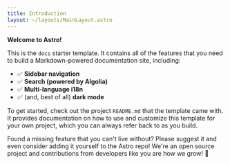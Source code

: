 ```yaml
---
title: Introduction
layout: ~/layouts/MainLayout.astro
---
```


**Welcome to Astro!**

This is the `docs` starter template. It contains all of the features that you need to build a Markdown-powered documentation site, including:

- ✅ **Sidebar navigation**
- ✅ **Search (powered by Algolia)**
- ✅ **Multi-language i18n**
- ✅ (and, best of all) **dark mode**

To get started, check out the project `README.md` that the template came with. It provides documentation on how to use and customize this template for your own project, which you can always refer back to as you build.

Found a missing feature that you can't live without? Please suggest it and even consider adding it yourself to the Astro repo! We're an open source project and contributions from developers like you are how we grow! 💙
